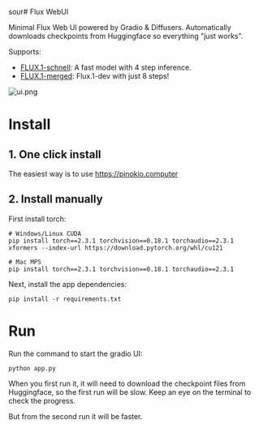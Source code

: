 sour# Flux WebUI

Minimal Flux Web UI powered by Gradio & Diffusers. Automatically downloads checkpoints from Huggingface so everything "just works".

Supports:

- [FLUX.1-schnell](https://huggingface.co/black-forest-labs/FLUX.1-schnell): A fast model with 4 step inference.
- [FLUX.1-merged](https://huggingface.co/sayakpaul/FLUX.1-merged): Flux.1-dev with just 8 steps!

![ui.png](ui.png)

# Install

## 1. One click install

The easiest way is to use https://pinokio.computer

## 2. Install manually

First install torch:

```
# Windows/Linux CUDA
pip install torch==2.3.1 torchvision==0.18.1 torchaudio==2.3.1 xformers --index-url https://download.pytorch.org/whl/cu121

# Mac MPS
pip install torch==2.3.1 torchvision==0.18.1 torchaudio==2.3.1
```

Next, install the app dependencies:

```
pip install -r requirements.txt
```

# Run

Run the command to start the gradio UI:

```
python app.py
```

When you first run it, it will need to download the checkpoint files from Huggingface, so the first run will be slow. Keep an eye on the terminal to check the progress.

But from the second run it will be faster.
